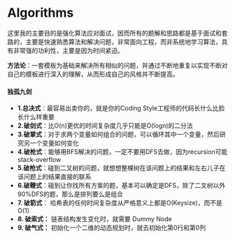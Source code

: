 # Algorithms

这里我的主要目的是强化算法应对面试，因而所有的题解和思路都是基于面试和套路的，主要是快速熟悉算法和解决问题，非常面向工程，而非系统地学习算法，具有非常强的功利性，主要是因为时间紧迫。

**方法论**：一套模板为基础来解决所有相似的问题，并通过不断地重复以实现不断对自己的模板进行深入的理解，从而形成自己的风格并不断提高。

#### 独孤**九剑**

* **1.总决式**：最容易出卖你的，就是你的Coding Style工程师的代码长什么比脸长什么样重要
* **2.破剑式**：比O\(n\)更优的时间复杂度几乎只能是O\(logn\)的二分法
* **3.破掌式**：对于求两个变量如何组合的问题，可以循环其中一个变量，然后研究另一个变量如何变化
* **4.破枪式**：能够用BFS解决的问题，一定不要用DFS去做，因为recursion可能stack-overflow
* **5.破枪式**：碰到二叉树的问题，就想想整棵树在该问题上的结果和左右儿子在该问题上的结果直接的联系
* **6.破鞭式**：碰到让你找所有方案的题，基本可以确定是DFS，除了二叉树以外90%DFS的题，那么是排列要么是组合
* **7. 破箭式**： 哈希表的任何时间复杂度从严格意义上都是O\(Keysize\)，而不是O\(1\)
* **8. 破索式：** 链表结构发生变化时，就需要 Dummy Node
* **9. 破气式：** 初始化一个二维的动态规划时，就去初始化第0行和第0列



